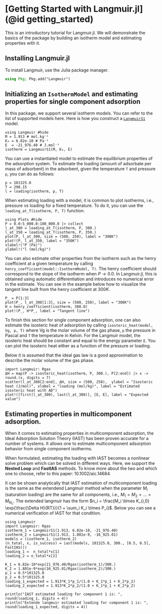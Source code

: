 # [Getting Started with Langmuir.jl](@id getting_started)

This is an introductory tutorial for Langmuir.jl. We will demonstrate the basics of the package by building an isotherm model and estimating properties with it.


## Installing Langmuir.jl 

To install Langmuir, use the Julia package manager.

```julia
using Pkg; Pkg.add("Langmuir")
```

## Initializing an `IsothermModel` and estimating properties for single component adsorption

In this package, we support several isotherm models. You can refer to the list of supported models here. Here is how you construct a [`LangmuirS1`](@ref) model.

```@example lang1
using Langmuir #hide
M = 1.913 # mol.kg⁻¹
K₀ = 6.82e-10 # Pa⁻¹
E  = -21_976.40 # J.mol⁻¹
isotherm = LangmuirS1(M, K₀, E)
```

You can use a instantiated model to estimate the equilibrium properties of the adsorption system. To estimate the loading (amount of adsorbate per mass of adsorbent) in the adsorbent, given the temperature `T` and pressure `p`, you can do as follows:
 
```@example lang1
p = 101325.0
T = 298.15
l = loading(isotherm, p, T)
```

When estimating loading with a model, it is common to plot isotherms, i.e., pressure vs loading for a fixed temperature. To do it, you can use the `loading_at_T(isotherm, P, T)` function.

```@example lang1
using Plots #hide
P = 0.0:5_000.0:100_000.0 |> collect
l_at_300 = loading_at_T(isotherm, P, 300.)
l_at_350 = loading_at_T(isotherm, P, 350.)
plot(P, l_at_300, size = (500, 250), label = "300K")
plot!(P, l_at_350, label = "350K")
xlabel!("P (Pa)")
ylabel!("l (mol/kg)")
```

You can also estimate other properties from the isotherm such as the henry coefficient at a given temperature by calling `henry_coefficient(model::IsothermModel, T)`. The henry coefficient should correspond to the slope of the isotherm when $P \rightarrow 0.0$. In Langmuir.jl, this is obtained using automatic differentiation and introduces no numerical error in the estimate. You can see in the example below how to visualize the tangent line built from the henry coefficient at $300K$.

```@example lang1
P_ = P[1:3]
plot(P_, l_at_300[1:3], size = (500, 250), label = "300K") 
H = henry_coefficient(isotherm, 300.0)
plot!(P_, H*P_, label = "Tangent line")
```

To finish this section for single component adsorption, one can also estimate the isosteric heat of adsorption by calling `isosteric_heat(model, Vg, p, T)` where Vg is the molar volume of the gas phase, `p` the pressure in Pascal and `T` the temperature in Kelvin. For the Langmuir model, the isosteric heat should be constant and equal to the energy parameter `E`. You can plot the isosteric heat either as a function of the pressure or loading.

Below it is assumed that the ideal gas law is a good approximation to describe the molar volume of the gas phase.

```@example lang1
import Langmuir: Rgas
ΔH = map(P -> isosteric_heat(isotherm, P, 300.), P[2:end]) |> x -> round.(x, digits = 7)
scatter(l_at_300[2:end], ΔH, size = (500, 250),  ylabel = "Isosteric heat (J/mol)", xlabel = "loading (mol/kg)", label = "Estimated isosteric heat with AD")
plot!([first(l_at_300), last(l_at_300)], [E, E], label = "Expected value") 
```

## Estimating properties in multicomponent adsorption.

When it comes to estimating properties in multicomponent adsorption, the Ideal Adsorption Solution Theory (IAST) has been proven accurate for a number of systems. It allows one to estimate multicomponent adsorption behavior from single component isotherms.

When formulated, estimating the loading with IAST becomes a nonlinear solve problem which can be solved in different ways. Here, we support the **Nested Loop** and **FastIAS** methods. To know more about the two and which one to choose, refer to this paper: 10.1002/aic.14684.

It can be shown analytically that IAST estimation of multicomponent loading is the same as the extendend Langmuir method when the parameter $M_i$ (saturation loading) are the same for all components, i.e., $M_1 = M_2 = ... = M_{N_c}$. The extended langmuir has the form $n_i = \frac{M_i \times K_{i,0} \exp{\frac{\Delta H}{RT}}}{1 + \sum_i K_i \times P_i}$. Below you can see a numerical verification of IAST for that condition.

```@example multi1
using Langmuir
import Langmuir: Rgas
isotherm_1 = LangmuirS1(1.913, 6.82e-10, -21_976.40)
isotherm_2 = LangmuirS1(1.913, 1.801e-9, -16_925.01)
models = (isotherm_1, isotherm_2)
(n_total, x, is_success) = iast(models, 101325.0, 300., [0.5, 0.5], FastIAS())
loading_1 =  n_total*x[1]
loading_2 = n_total*x[2]

K_1 = 6.82e-10*exp(21_976.40/Rgas(isotherm_1)/300.)
K_2 = 1.801e-9*exp(16_925.01/Rgas(isotherm_2)/300.)
p_1 = 0.5*101325.0
p_2 = 0.5*101325.0
loading_1_expected = 1.913*K_1*p_1/(1.0 + K_1*p_1 + K_2*p_2)
loading_2_expected = 1.913*K_2*p_2/(1.0 + K_1*p_1 + K_2*p_2)

println("IAST estimated loading for component 1 is: ", round(loading_1, digits = 4))
println("Extende langmuir estimated loading for component 1 is: ", round(loading_1_expected, digits = 4))
```
